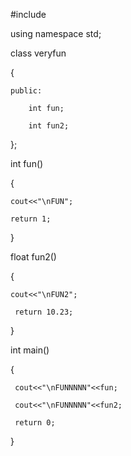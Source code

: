 #include <iostream>
  
using namespace std; 

class veryfun

{

    public:
    
        int fun;
        
        int fun2;
        
};

int fun()

{ 

    cout<<"\nFUN";
    
    return 1;
    
} 

float fun2() 

{

    cout<<"\nFUN2";
    
     return 10.23; 
     
}

int main()

{ 

     cout<<"\nFUNNNNN"<<fun; 
     
     cout<<"\nFUNNNNN"<<fun2;
     
     return 0;
     
}
